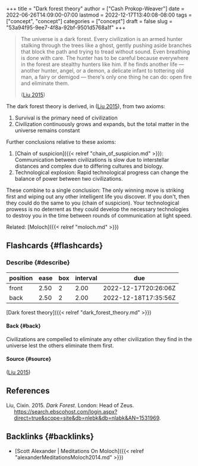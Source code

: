 +++
title = "Dark forest theory"
author = ["Cash Prokop-Weaver"]
date = 2022-06-26T14:09:00-07:00
lastmod = 2022-12-17T13:40:08-08:00
tags = ["concept", "concept"]
categories = ["concept"]
draft = false
slug = "53a94f95-9ee7-4f8a-92bf-9501d5768a1f"
+++

> The universe is a dark forest. Every civilization is an armed hunter stalking through the trees like a ghost, gently pushing aside branches that block the path and trying to tread without sound. Even breathing is done with care. The hunter has to be careful because everywhere in the forest are stealthy hunters like him. If he finds another life — another hunter, angel, or a demon, a delicate infant to tottering old man, a fairy or demigod — there's only one thing he can do: open fire and eliminate them.
>
> (<a href="#citeproc_bib_item_1">Liu 2015</a>)

The dark forest theory is derived, in (<a href="#citeproc_bib_item_1">Liu 2015</a>), from two axioms:

1.  Survival is the primary need of civilization
2.  Civilization continuously grows and expands, but the total matter in the universe remains constant

Further conclusions relative to these axioms:

1.  [Chain of suspicion]({{< relref "chain_of_suspicion.md" >}}): Communication between civilizations is slow due to interstellar distances and complex due to differing cultures and biology.
2.  Technological explosion: Rapid technological progress can change the balance of power between two civilizations.

These combine to a single conclusion: The only winning move is striking first and wiping out any other intelligent life you discover. If you don't, then they could do the same to you (chain of suspicion). Your technological prowess is no deterrent as they could develop the necessary technologies to destroy you in the time between rounds of communication at light speed.

Related: [Moloch]({{< relref "moloch.md" >}})


## Flashcards {#flashcards}


### Describe {#describe}

| position | ease | box | interval | due                  |
|----------|------|-----|----------|----------------------|
| front    | 2.50 | 2   | 2.00     | 2022-12-17T20:26:06Z |
| back     | 2.50 | 2   | 2.00     | 2022-12-18T17:35:56Z |

[Dark forest theory]({{< relref "dark_forest_theory.md" >}})


#### Back {#back}

Civilizations are compelled to eliminate any other civilization they find in the universe lest the others eliminate them first.


#### Source {#source}

(<a href="#citeproc_bib_item_1">Liu 2015</a>)

## References

<style>.csl-entry{text-indent: -1.5em; margin-left: 1.5em;}</style><div class="csl-bib-body">
  <div class="csl-entry"><a id="citeproc_bib_item_1"></a>Liu, Cixin. 2015. <i>Dark Forest</i>. London: Head of Zeus. <a href="https://search.ebscohost.com/login.aspx?direct=true&scope=site&db=nlebk&db=nlabk&AN=1531969">https://search.ebscohost.com/login.aspx?direct=true&#38;scope=site&#38;db=nlebk&#38;db=nlabk&#38;AN=1531969</a>.</div>
</div>


## Backlinks {#backlinks}

-   [Scott Alexander | Meditations On Moloch]({{< relref "alexanderMeditationsMoloch2014.md" >}})
